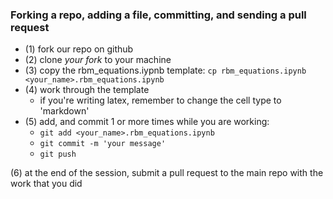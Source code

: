 
### Forking a repo, adding a file, committing, and sending a pull request 
- (1) fork our repo on github
- (2) clone _your fork_ to your machine
- (3) copy the rbm_equations.iypnb template: `cp rbm_equations.ipynb <your_name>.rbm_equations.ipynb`
- (4) work through the template
  - if you're writing latex, remember to change the cell type to 'markdown'
- (5) add, and commit 1 or more times while you are working:
  - `git add <your_name>.rbm_equations.ipynb`
  - `git commit -m 'your message'`
  - `git push`

(6) at the end of the session, submit a pull request to the main repo with the work that you did

